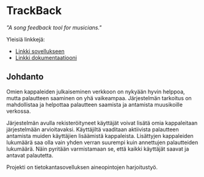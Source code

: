 # TrackBack 
*"A song feedback tool for musicians."*

Yleisiä linkkejä:

* [Linkki sovellukseen](http://ikuisma.users.cs.helsinki.fi/tsoha/)
* [Linkki dokumentaatiooni](https://github.com/ikuisma/TrackBack/blob/master/doc/dokumentaatio.pdf)

## Johdanto

Omien kappaleiden julkaiseminen verkkoon on nykyään hyvin helppoa, mutta palautteen saaminen on yhä vaikeampaa. Järjestelmän tarkoitus on mahdollistaa ja helpottaa palautteen saamista ja antamista muusikoille verkossa.

Järjestelmän avulla rekisteröityneet käyttäjät voivat lisätä omia kappaleitaan järjestelmään arvioitavaksi. Käyttäjiltä vaaditaan aktiivista palautteen antamista muiden käyttäjien lisäämistä kappaleista. Lisättyjen kappaleiden lukumäärä saa olla vain yhden verran suurempi kuin annettujen palautteiden lukumäärä. Näin pyritään varmistamaan se, että kaikki käyttäjät saavat ja antavat palautetta.

Projekti on tietokantasovelluksen aineopintojen harjoitustyö. 